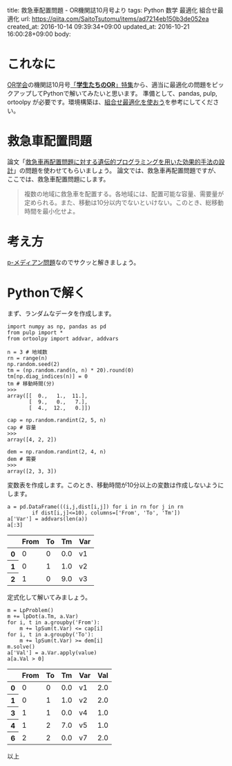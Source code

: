 title: 救急車配置問題 - OR機関誌10月号より
tags: Python 数学 最適化 組合せ最適化
url: https://qiita.com/SaitoTsutomu/items/ad7214eb150b3de052ea
created_at: 2016-10-14 09:39:34+09:00
updated_at: 2016-10-21 16:00:28+09:00
body:

# これなに
[OR学会](http://www.orsj.or.jp/)の機関誌10月号[「**学生たちのOR**」特集](http://www.orsj.or.jp/e-library/elcorsj.html#6110)から、適当に最適化の問題をピックアップしてPythonで解いてみたいと思います。
準備として、pandas, pulp, ortoolpy が必要です。環境構築は、[組合せ最適化を使おう](http://qiita.com/Tsutomu-KKE@github/items/bfbf4c185ed7004b5721#%E3%82%BD%E3%83%95%E3%83%88%E3%81%AE%E3%82%A4%E3%83%B3%E3%82%B9%E3%83%88%E3%83%BC%E3%83%AB)を参考にしてください。

# 救急車配置問題
論文「[救急車再配置問題に対する遺伝的プログラミングを用いた効果的手法の設計](http://www.orsj.or.jp/archive2/or61-10/or61_10_644.pdf)」の問題を使わせてもらいましょう。
論文では、救急車再配置問題ですが、ここでは、救急車配置問題にします。

> 複数の地域に救急車を配置する。各地域には、配置可能な容量、需要量が定められる。また、移動は10分以内でないといけない。このとき、総移動時間を最小化せよ。

# 考え方
[p-メディアン問題](http://www.orsj.or.jp/~wiki/wiki/index.php/P-%E3%83%A1%E3%83%87%E3%82%A3%E3%82%A2%E3%83%B3%E5%95%8F%E9%A1%8C)なのでサクッと解きましょう。

# Pythonで解く
まず、ランダムなデータを作成します。

```py3:python
import numpy as np, pandas as pd
from pulp import *
from ortoolpy import addvar, addvars

n = 3 # 地域数
rn = range(n)
np.random.seed(2)
tm = (np.random.rand(n, n) * 20).round(0)
tm[np.diag_indices(n)] = 0
tm # 移動時間(分)
>>>
array([[  0.,   1.,  11.],
       [  9.,   0.,   7.],
       [  4.,  12.,   0.]])
```

```py3:python
cap = np.random.randint(2, 5, n)
cap # 容量
>>>
array([4, 2, 2])
```

```py3:python
dem = np.random.randint(2, 4, n)
dem # 需要
>>>
array([2, 3, 3])
```

変数表を作成します。このとき、移動時間が10分以上の変数は作成しないようにします。

```py3:python
a = pd.DataFrame(((i,j,dist[i,j]) for i in rn for j in rn
        if dist[i,j]<=10), columns=['From', 'To', 'Tm'])
a['Var'] = addvars(len(a))
a[:3]
```

<table>
  <thead>
    <tr>
      <th></th>
      <th>From</th>
      <th>To</th>
      <th>Tm</th>
      <th>Var</th>
    </tr>
  </thead>
  <tbody>
    <tr>
      <th>0</th>
      <td>0</td>
      <td>0</td>
      <td>0.0</td>
      <td>v1</td>
    </tr>
    <tr>
      <th>1</th>
      <td>0</td>
      <td>1</td>
      <td>1.0</td>
      <td>v2</td>
    </tr>
    <tr>
      <th>2</th>
      <td>1</td>
      <td>0</td>
      <td>9.0</td>
      <td>v3</td>
    </tr>
  </tbody>
</table>

定式化して解いてみましょう。

```py3:python
m = LpProblem()
m += lpDot(a.Tm, a.Var)
for i, t in a.groupby('From'):
    m += lpSum(t.Var) <= cap[i]
for i, t in a.groupby('To'):
    m += lpSum(t.Var) >= dem[i]
m.solve()
a['Val'] = a.Var.apply(value)
a[a.Val > 0]
```

<table>
  <thead>
    <tr>
      <th></th>
      <th>From</th>
      <th>To</th>
      <th>Tm</th>
      <th>Var</th>
      <th>Val</th>
    </tr>
  </thead>
  <tbody>
    <tr>
      <th>0</th>
      <td>0</td>
      <td>0</td>
      <td>0.0</td>
      <td>v1</td>
      <td>2.0</td>
    </tr>
    <tr>
      <th>1</th>
      <td>0</td>
      <td>1</td>
      <td>1.0</td>
      <td>v2</td>
      <td>2.0</td>
    </tr>
    <tr>
      <th>3</th>
      <td>1</td>
      <td>1</td>
      <td>0.0</td>
      <td>v4</td>
      <td>1.0</td>
    </tr>
    <tr>
      <th>4</th>
      <td>1</td>
      <td>2</td>
      <td>7.0</td>
      <td>v5</td>
      <td>1.0</td>
    </tr>
    <tr>
      <th>6</th>
      <td>2</td>
      <td>2</td>
      <td>0.0</td>
      <td>v7</td>
      <td>2.0</td>
    </tr>
  </tbody>
</table>

以上


